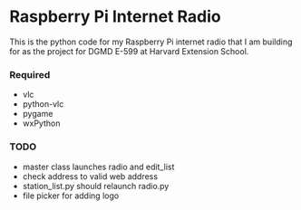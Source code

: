 # Raspberry Pi Internet Radio

This is the python code for my Raspberry Pi internet radio that I am building for as the project for DGMD E-599 at Harvard Extension School.

### Required
* vlc
* python-vlc
* pygame
* wxPython

### TODO
* master class launches radio and edit_list
* check address to valid web address
* station_list.py should relaunch radio.py
* file picker for adding logo
